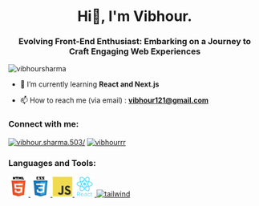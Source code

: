 <h1 align="center">Hi👋, I'm Vibhour.</h1>
<h3 align="center">Evolving Front-End Enthusiast: Embarking on a Journey to Craft Engaging Web Experiences</h3>

<p align="left"> <img src="https://komarev.com/ghpvc/?username=vibhoursharma&label=Profile%20views&color=0e75b6&style=flat" alt="vibhoursharma" /> </p>

- 🌱 I’m currently learning **React and Next.js**

- 📫 How to reach me (via email) : **vibhour121@gmail.com**

<h3 align="left">Connect with me:</h3>
<p align="left">
<a href="https://fb.com/vibhour.sharma.503/" target="blank"><img align="center" src="https://raw.githubusercontent.com/rahuldkjain/github-profile-readme-generator/master/src/images/icons/Social/facebook.svg" alt="vibhour.sharma.503/" height="30" width="40" /></a>
<a href="https://instagram.com/vibhourrr" target="blank"><img align="center" src="https://raw.githubusercontent.com/rahuldkjain/github-profile-readme-generator/master/src/images/icons/Social/instagram.svg" alt="vibhourrr" height="30" width="40" /></a>
</p>

<h3 align="left">Languages and Tools:</h3>
<p align="left"> </a> <a href="https://www.w3.org/html/" target="_blank" rel="noreferrer"> <img src="https://raw.githubusercontent.com/devicons/devicon/master/icons/html5/html5-original-wordmark.svg" alt="html5" width="40" height="40"/> </a> <a href="https://www.w3schools.com/css/" target="_blank" rel="noreferrer"> <img src="https://raw.githubusercontent.com/devicons/devicon/master/icons/css3/css3-original-wordmark.svg" alt="css3" width="40" height="40"/> <a href="https://developer.mozilla.org/en-US/docs/Web/JavaScript" target="_blank" rel="noreferrer"> <img src="https://raw.githubusercontent.com/devicons/devicon/master/icons/javascript/javascript-original.svg" alt="javascript" width="40" height="40"/> </a> <a href="https://reactjs.org/" target="_blank" rel="noreferrer"> <img src="https://raw.githubusercontent.com/devicons/devicon/master/icons/react/react-original-wordmark.svg" alt="react" width="40" height="40"/> </a> <a href="https://tailwindcss.com/" target="_blank" rel="noreferrer"> <img src="https://www.vectorlogo.zone/logos/tailwindcss/tailwindcss-icon.svg" alt="tailwind" width="40" height="40"/> </a> </p>
